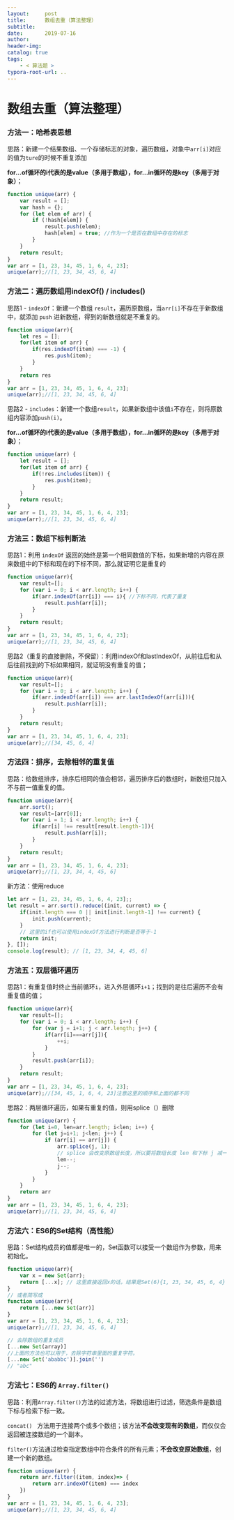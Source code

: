 ```yaml
---
layout:     post
title:      数组去重（算法整理）
subtitle:  
date:       2019-07-16
author:     
header-img: 
catalog: true
tags:
    - < 算法题 >
typora-root-url: ..
---
```


# 数组去重（算法整理）



### 方法一：哈希表思想

思路：新建一个结果数组、一个存储标志的对象，遍历数组，对象中`arr[i]`对应的值为`ture`的时候不重复添加

**for...of循环的i代表的是value（多用于数组），for...in循环的是key（多用于对象）**；

```javascript
function unique(arr) {
    var result = [];
    var hash = {};
    for (let elem of arr) { 
        if (!hash[elem]) {
            result.push(elem);
            hash[elem] = true; //作为一个是否在数组中存在的标志
        }
    }
    return result;
}
var arr = [1, 23, 34, 45, 1, 6, 4, 23];
unique(arr);//[1, 23, 34, 45, 6, 4]
```

### 方法二：遍历数组用indexOf() / includes()

思路1 - `indexOf`：新建一个数组 `result`，遍历原数组，当`arr[i]`不存在于新数组中，就添加 `push` 进新数组，得到的新数组就是不重复的。

```javascript
function unique(arr){
    let res = [];
    for(let item of arr) {
        if(res.indexOf(item) === -1) {
            res.push(item);
        }
    }
    return res
}
var arr = [1, 23, 34, 45, 1, 6, 4, 23];
unique(arr);//[1, 23, 34, 45, 6, 4]
```

思路2 - `includes`：新建一个数组`result`，如果新数组中该值`i`不存在，则将原数组内容添加`push(i)`。

**for...of循环的i代表的是value（多用于数组），for...in循环的是key（多用于对象）**；

```javascript
function unique(arr) {
    let result = [];
    for(let item of arr) {
        if(!res.includes(item)) {
            res.push(item);
        }
    }
    return result;
}
var arr = [1, 23, 34, 45, 1, 6, 4, 23];
unique(arr);//[1, 23, 34, 45, 6, 4]
```



### 方法三：数组下标判断法

思路1：利用 `indexOf` 返回的始终是第一个相同数值的下标，如果新增的内容在原来数组中的下标和现在的下标不同，那么就证明它是重复的

```javascript
function unique(arr){
    var result=[];
    for (var i = 0; i < arr.length; i++) {
        if(arr.indexOf(arr[i]) === i){ //下标不同，代表了重复
            result.push(arr[i]);
        }
    }
    return result;
}
var arr = [1, 23, 34, 45, 1, 6, 4, 23];
unique(arr);//[1, 23, 34, 45, 6, 4]
```

思路2（重复的直接删除，不保留）：利用indexOf和lastIndexOf，从前往后和从后往前找到的下标如果相同，就证明没有重复的值；

```javascript
function unique(arr){
    var result=[];
    for (var i = 0; i < arr.length; i++) {
        if(arr.indexOf(arr[i]) === arr.lastIndexOf(arr[i])){
            result.push(arr[i]);
        }
    }
    return result;
}
var arr = [1, 23, 34, 45, 1, 6, 4, 23];
unique(arr);//[34, 45, 6, 4]
```



### 方法四：排序，去除相邻的重复值

思路：给数组排序，排序后相同的值会相邻，遍历排序后的数组时，新数组只加入不与前一值重复的值。

```javascript
function unique(arr){
    arr.sort();
    var result=[arr[0]];
    for (var i = 1; i < arr.length; i++) {
        if(arr[i] !== result[result.length-1]){
            result.push(arr[i]);
        }
    }
    return result;
}
var arr = [1, 23, 34, 45, 1, 6, 4, 23];
unique(arr);//[1, 23, 34, 4, 45, 6]
```

新方法：使用reduce

```javascript
let arr = [1, 23, 34, 45, 1, 6, 4, 23];;
let result = arr.sort().reduce((init, current) => {
    if(init.length === 0 || init[init.length-1] !== current) {
        init.push(current);
    }
    // 这里的if也可以使用indexOf方法进行判断是否等于-1
    return init;
}, []);
console.log(result); // [1, 23, 34, 4, 45, 6]
```



### 方法五：双层循环遍历

思路1：有重复值时终止当前循环`i`，进入外层循环`i+1`；找到的是往后遍历不会有重复值的值；

```javascript
function unique(arr){
    var result=[];
    for (var i = 0; i < arr.length; i++) {
        for (var j = i+1; j < arr.length; j++) {
            if(arr[i]===arr[j]){
                ++i;
            }
        }
        result.push(arr[i]);
    }
    return result;
}
var arr = [1, 23, 34, 45, 1, 6, 4, 23];
unique(arr);//[34, 45, 1, 6, 4, 23]注意这里的顺序和上面的都不同
```

思路2：两层循环遍历，如果有重复的值，则用splice（）删除

```javascript
function unique(arr) {
    for (let i=0, len=arr.length; i<len; i++) {
        for (let j=i+1; j<len; j++) {
            if (arr[i] == arr[j]) {
                arr.splice(j, 1);
                // splice 会改变原数组长度，所以要将数组长度 len 和下标 j 减一
                len--;
                j--;
            }
        }
    }
    return arr
}
var arr = [1, 23, 34, 45, 1, 6, 4, 23];
unique(arr);//[1, 23, 34, 45, 6, 4]
```



### 方法六：ES6的Set结构（高性能）

思路：Set结构成员的值都是唯一的，Set函数可以接受一个数组作为参数，用来初始化。

```javascript
function unique(arr){
    var x = new Set(arr);
    return [...x]; // 这里直接返回x的话，结果是Set(6){1, 23, 34, 45, 6, 4}
}
// 或者简写成
function unique(arr){
    return [...new Set(arr)]
}
var arr = [1, 23, 34, 45, 1, 6, 4, 23];
unique(arr);//[1, 23, 34, 45, 6, 4]
```

```js
// 去除数组的重复成员
[...new Set(array)]
//上面的方法也可以用于，去除字符串里面的重复字符。
[...new Set('ababbc')].join('')
// "abc"
```

### 方法七：ES6的 `Array.filter()`

思路：利用`Array.filter()`方法的过滤方法，将数组进行过滤，筛选条件是数组下标与检索下标一致。

`concat() ` 方法用于连接两个或多个数组；该方法**不会改变现有的数组**，而仅仅会返回被连接数组的一个副本。

`filter()`方法通过检查指定数组中符合条件的所有元素；**不会改变原始数组**，创建一个新的数组。

```javascript
function unique(arr) {
    return arr.filter((item, index)=> {
        return arr.indexOf(item) === index
    })
}
var arr = [1, 23, 34, 45, 1, 6, 4, 23];
unique(arr);//[1, 23, 34, 45, 6, 4]
```



